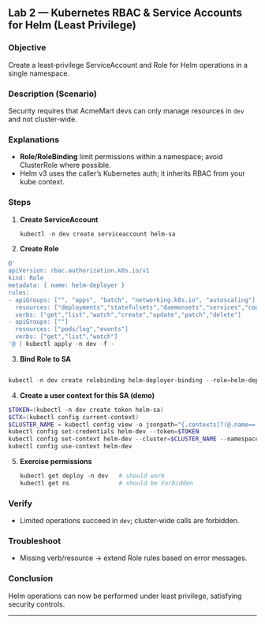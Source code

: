 ## Lab 2 — Kubernetes RBAC & Service Accounts for Helm (Least Privilege)

### Objective

Create a least‑privilege ServiceAccount and Role for Helm operations in a single namespace.

### Description (Scenario)

Security requires that AcmeMart devs can only manage resources in `dev` and not cluster‑wide.

### Explanations

* **Role/RoleBinding** limit permissions within a namespace; avoid ClusterRole where possible.
* Helm v3 uses the caller’s Kubernetes auth; it inherits RBAC from your kube context.

### Steps

1. **Create ServiceAccount**

   ```powershell
   kubectl -n dev create serviceaccount helm-sa
   ```
2. **Create Role**

```powershell
@'
apiVersion: rbac.authorization.k8s.io/v1
kind: Role
metadata: { name: helm-deployer }
rules:
- apiGroups: ["", "apps", "batch", "networking.k8s.io", "autoscaling"]
  resources: ["deployments","statefulsets","daemonsets","services","configmaps","secrets","ingresses","jobs","cronjobs","horizontalpodautoscalers","pods"]
  verbs: ["get","list","watch","create","update","patch","delete"]
- apiGroups: [""]
  resources: ["pods/log","events"]
  verbs: ["get","list","watch"]
'@ | kubectl apply -n dev -f -

```
3. **Bind Role to SA**

```powershell

kubectl -n dev create rolebinding helm-deployer-binding --role=helm-deployer  --serviceaccount=dev:helm-sa

```
4. **Create a user context for this SA (demo)**

```powershell
$TOKEN=(kubectl -n dev create token helm-sa)
$CTX=(kubectl config current-context)
$CLUSTER_NAME = kubectl config view -o jsonpath="{.contexts[?(@.name=='$CTX')].context.cluster}"
kubectl config set-credentials helm-dev --token=$TOKEN
kubectl config set-context helm-dev --cluster=$CLUSTER_NAME --namespace=dev --user=helm-dev
kubectl config use-context helm-dev
```
5. **Exercise permissions**

   ```powershell
   kubectl get deploy -n dev   # should work
   kubectl get ns              # should be Forbidden
   ```

### Verify

* Limited operations succeed in `dev`; cluster‑wide calls are forbidden.

### Troubleshoot

* Missing verb/resource → extend Role rules based on error messages.

### Conclusion

Helm operations can now be performed under least privilege, satisfying security controls.

---

